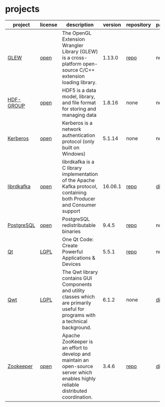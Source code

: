 # projects

|project|license|description|version|repository|patch/diff|
|-------|-------|-----------|-------|----------|----------|
|[GLEW](http://glew.sourceforge.net/ 'The OpenGL Extension Wrangler Library')|[open](http://glew.sourceforge.net/credits.html 'Modified BSD, Mesa 3-D (MIT), and Khronos (MIT)')|The OpenGL Extension Wrangler Library (GLEW) is a cross-platform open-source C/C++ extension loading library.|1.13.0|[repo](https://github.com/nigels-com/glew 'GLEW repo on github')|none|
|[HDF-GROUP](http://www.hdfgroup.org 'The HDF Group')|[open](https://www.hdfgroup.org/ftp/HDF5/current/src/unpacked/COPYING 'HDF5 License')|HDF5 is a data model, library, and file format for storing and managing data|1.8.16|none|none|
|[Kerberos](http://web.mit.edu/kerberos/ 'Kerberos')|[open](http://web.mit.edu/kerberos/krb5-1.14/doc/mitK5license.html 'MIT Kerberos License information')|Kerberos is a network authentication protocol (only built on Windows)|5.1.14|none|none|
|[librdkafka](https://github.com/edenhill/librdkafka 'librdkafka on github')|[open](https://github.com/edenhill/librdkafka/blob/master/LICENSE '2-clause BSD license')|librdkafka is a C library implementation of the Apache Kafka protocol, containing both Producer and Consumer support|16.06.1|[repo](https://github.com/distributePro/librdkafka 'distributePro fork of librdkafka repo on github')|[diff](https://github.com/distributePro/ovsrpro/blob/master/patches/librdkafka-windows.patch 'patch/diff (Windows only)')|
|[PostgreSQL](http://www.postgresql.org/ 'PostgreSQL')|[open](http://www.postgresql.org/about/licence 'PostgreSQL license')|PostgreSQL redistributable binaries|9.4.5|[repo](https://github.com/postgres/postgres 'Mirror of the official PostgreSQL GIT repository on github')|none|
|[Qt](http://qt.io/ 'Qt - Home')|[LGPL](http://www.qt.io/qt-licensing-terms/ 'LGPL')|One Qt Code: Create Powerful Applications & Devices|5.5.1|[repo](http://code.qt.io/cgit/qt/qt5.git 'Qt5 main repo')|none|
|[Qwt](http://http://qwt.sourceforge.net/ 'Qwt - Qt Widgets for Technical Applications')|[LGPL](http://qwt.sourceforge.net/qwtlicense.html 'LGPL with exceptions')|The Qwt library contains GUI Components and utility classes which are primarily useful for programs with a technical background.|6.1.2|none|[diff](https://github.com/distributePro/ovsrpro/blob/master/patches/qwtconfig.pri.patch 'patch/diff')|
|[Zookeeper](https://zookeeper.apache.org/ 'Zookeeper - Home')|[open](http://www.apache.org/licenses/ 'Apache V2.0')|Apache ZooKeeper is an effort to develop and maintain an open-source server which enables highly reliable distributed coordination.|3.4.6|[repo](https://github.com/apache/zookeeper.git 'Zookeeper main repo')|[diff](https://github.com/distributePro/ovsrpro/blob/master/patches/zookeeper-windows.patch 'patch/diff (Windows only)')|
